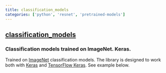 ```yaml
---
title: classification_models
categories: ['python', 'resnet', 'pretrained-models']
---
```

## [classification_models](https://github.com/qubvel/classification_models)

### Classification models trained on ImageNet. Keras.

Trained on [ImageNet](http://www.image-net.org/) classification models. 
The library is designed to work both with [Keras](https://keras.io/) and [TensorFlow Keras](https://www.tensorflow.org/guide/keras). See example below.
